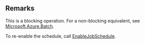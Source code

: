 ## Remarks  
 This is a blocking operation. For a non-blocking equivalent, see [Microsoft.Azure.Batch](assetId:///N:Microsoft.Azure.Batch?qualifyHint=False&autoUpgrade=True).  
  
 To re-enable the schedule, call [EnableJobSchedule](assetId:///M:Microsoft.Azure.Batch.JobScheduleOperations.EnableJobSchedule(System.String,System.Collections.Generic.IEnumerable{Microsoft.Azure.Batch.BatchClientBehavior})?qualifyHint=False&autoUpgrade=True).